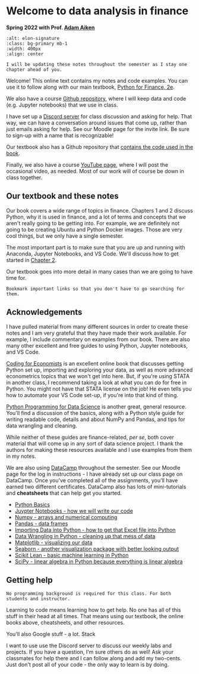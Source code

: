 # Welcome to data analysis in finance

**Spring 2022 with Prof. [Adam Aiken](https://aaiken1.github.io)** 

```{image} /images/elon-signature.png
:alt: elon-signature
:class: bg-primary mb-1
:width: 400px
:align: center
```

```{note}
I will be updating these notes throughout the semester as I stay one chapter ahead of you.
```

Welcome! This online text contains my notes and code examples. You can use it to follow along with our main textbook, [Python for Finance, 2e](https://www.oreilly.com/library/view/python-for-finance/9781492024323/).

We also have a course [Github repository](https://github.com/aaiken1/fin-data-analysis-python), where I will keep data and code (e.g. Jupyter notebooks) that we use in class.

I have set up a [Discord server](https://discord.com) for class discussion and asking for help. That way, we can have a conversation around issues that come up, rather than just emails asking for help. See our Moodle page for the invite link. Be sure to sign-up with a name that is recognizable!

Our textbook also has a Github repository that [contains the code used in the book](https://github.com/yhilpisch/py4fi2nd).

Finally, we also have a course [YouTube page](https://www.youtube.com/playlist?list=PLo4Q9ijN3eTG6t2-Lwzf7KlOooypFQak8), where I will post the occasional video, as needed. Most of our work will of course be down in class together. 

## Our textbook and these notes

Our book covers a wide range of topics in finance. Chapters 1 and 2 discuss Python, why it is used in finance, and a lot of terms and concepts that we aren't really going to be getting into. For example, we are definitely not going to be creating Ubuntu and Python Docker images. Those are very cool things, but we only have a single semester. 

The most important part is to make sure that you are up and running with Anaconda, Jupyter Notebooks, and VS Code. We'll discuss how to get started in [Chapter 2](chapters/2_intro.html#python_set-up).

Our textbook goes into more detail in many cases than we are going to have time for.


```{hint}
Bookmark important links so that you don't have to go searching for them.
```

## Acknowledgements

I have pulled material from many different sources in order to create these notes and I am very grateful that they have made their work available. For example, I include commentary on examples from our book. There are also many other excellent and free guides to using Python, Jupyter notebooks, and VS Code.

[Coding for Economists](https://aeturrell.github.io/coding-for-economists/intro.html) is an excellent online book that discusses getting Python set up, importing and exploring your data, as well as more advanced econometrics topics that we won't get into here. But, if you're using STATA in another class, I recommend taking a look at what you can do for free in Python. You might not have that STATA license on the job! He even tells you how to automate your VS Code set-up, if you're into that kind of thing.

[Python Programming for Data Science](https://www.tomasbeuzen.com/python-programming-for-data-science/README.html) is another great, general resource. You'll find a discussion of the basics, along with a Python style guide for writing readable code, details and about NumPy and Pandas, and tips for data wrangling and cleaning.

While neither of these guides are finance-related, *per se*, both cover material that will come up in any sort of data science project. I thank the authors for making these resources available and I use examples from them in my notes. 

We are also using [DataCamp](https://www.datacamp.com) throughout the semester. See our Moodle page for the log in instructions - I have already set up our class page on DataCamp. Once you've completed all of the assignments, you'll have earned two different certificates. DataCamp also has lots of mini-tutorials and **cheatsheets** that can help get you started.

- [Python Basics](https://www.datacamp.com/community/tutorials/python-data-science-cheat-sheet-basics)
- [Juypter Notebooks - how we will write our code](http://datacamp-community-prod.s3.amazonaws.com/21fdc814-3f08-4aa9-90fa-247eedefd655)
- [Numpy - arrays and numerical computing](http://datacamp-community-prod.s3.amazonaws.com/ba1fe95a-8b70-4d2f-95b0-bc954e9071b0)
- [Pandas - data frames](http://datacamp-community-prod.s3.amazonaws.com/f04456d7-8e61-482f-9cc9-da6f7f25fc9b)
- [Importing Data into Python - how to get that Excel file into Python](http://datacamp-community-prod.s3.amazonaws.com/72e88aa1-b4f2-4658-9d86-15becf8263df)
- [Data Wrangling in Python - cleaning up that mess of data](http://datacamp-community-prod.s3.amazonaws.com/d4efb29b-f9c6-4f1c-8c98-6f568d88b48f)
- [Matplotlib - visualizing our data](http://datacamp-community-prod.s3.amazonaws.com/e1a8f39d-71ad-4d13-9a6b-618fe1b8c9e9)
- [Seaborn - another visualization package with better looking output](http://datacamp-community-prod.s3.amazonaws.com/263130e2-2c92-4348-a356-9ed9b5034247)
-  [Scikit Lean - basic machine learning in Python](http://datacamp-community-prod.s3.amazonaws.com/eb807da5-dce5-4b97-a54d-74e89f14266b)
-  [SciPy - linear algebra in Python because everything is linear algebra](http://datacamp-community-prod.s3.amazonaws.com/dfdb6d58-e044-4b38-bab3-5de0b825909b)


## Getting help

```{note}
No programming background is required for this class. For both students and instructor.
```

Learning to code means learning how to get help. No one has all of this stuff in their head at all times. That means using our textbook, the online books above, cheatsheets, and other resources. 

You'll also Google stuff - a lot. Stack

I want to use use the Discord server to discuss our weekly labs and projects. If you have a question, I'm sure others do as well! Ask your classmates for help there and I can follow along and add my two-cents. Just don't post all of your code - the only way to learn is by doing.